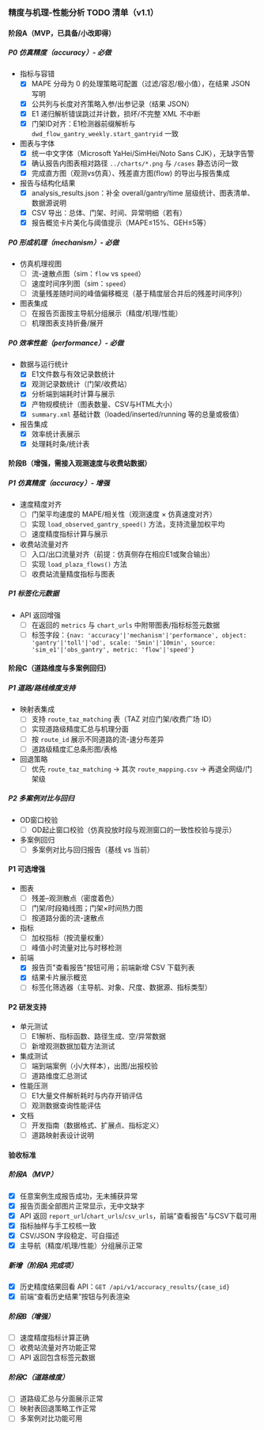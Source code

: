 ### 精度与机理-性能分析 TODO 清单（v1.1）

#### 阶段A（MVP，已具备/小改即得）

##### P0 仿真精度（accuracy）- 必做

- 指标与容错
  - [X] MAPE 分母为 0 的处理策略可配置（过滤/容忍/极小值），在结果 JSON 写明
  - [X] 公共列与长度对齐策略入参/出参记录（结果 JSON）
  - [X] E1 递归解析错误跳过并计数，损坏/不完整 XML 不中断
  - [X] 门架ID对齐：E1检测器前缀解析与 `dwd_flow_gantry_weekly.start_gantryid` 一致
- 图表与字体
  - [X] 统一中文字体（Microsoft YaHei/SimHei/Noto Sans CJK），无缺字告警
  - [X] 确认报告内图表相对路径 `../charts/*.png` 与 `/cases` 静态访问一致
  - [X] 完成直方图（观测vs仿真）、残差直方图(flow) 的导出与报告集成
- 报告与结构化结果
  - [X] analysis_results.json：补全 overall/gantry/time 层级统计、图表清单、数据源说明
  - [X] CSV 导出：总体、门架、时间、异常明细（若有）
  - [X] 报告概览卡片美化与阈值提示（MAPE≤15%、GEH≤5等）

##### P0 形成机理（mechanism）- 必做

- 仿真机理视图
  - [ ] 流-速散点图（sim：`flow` vs `speed`）
  - [ ] 速度时间序列图（sim：`speed`）
  - [ ] 流量残差随时间的峰值偏移概览（基于精度层合并后的残差时间序列）
- 图表集成
  - [ ] 在报告页面按主导航分组展示（精度/机理/性能）
  - [ ] 机理图表支持折叠/展开

##### P0 效率性能（performance）- 必做

- 数据与运行统计
  - [X] E1文件数与有效记录数统计
  - [X] 观测记录数统计（门架/收费站）
  - [X] 分析端到端耗时计算与展示
  - [X] 产物规模统计（图表数量、CSV与HTML大小）
  - [X] `summary.xml` 基础计数（loaded/inserted/running 等的总量或极值）
- 报告集成
  - [X] 效率统计表展示
  - [X] 处理耗时条/统计表

#### 阶段B（增强，需接入观测速度与收费站数据）

##### P1 仿真精度（accuracy）- 增强

- 速度精度对齐
  - [ ] 门架平均速度的 MAPE/相关性（观测速度 × 仿真速度对齐）
  - [ ] 实现 `load_observed_gantry_speed()` 方法，支持流量加权平均
  - [ ] 速度精度指标计算与展示
- 收费站流量对齐
  - [ ] 入口/出口流量对齐（前提：仿真侧存在相应E1或聚合输出）
  - [ ] 实现 `load_plaza_flows()` 方法
  - [ ] 收费站流量精度指标与图表

##### P1 标签化元数据

- API 返回增强
  - [ ] 在返回的 `metrics` 与 `chart_urls` 中附带图表/指标标签元数据
  - [ ] 标签字段：`{nav: 'accuracy'|'mechanism'|'performance', object: 'gantry'|'toll'|'od', scale: '5min'|'10min', source: 'sim_e1'|'obs_gantry', metric: 'flow'|'speed'}`

#### 阶段C（道路维度与多案例回归）

##### P1 道路/路线维度支持

- 映射表集成
  - [ ] 支持 `route_taz_matching` 表（TAZ 对应门架/收费广场 ID）
  - [ ] 实现道路级精度汇总与机理分面
  - [ ] 按 `route_id` 展示不同道路的流-速分布差异
  - [ ] 道路级精度汇总条形图/表格
- 回退策略
  - [ ] 优先 `route_taz_matching` → 其次 `route_mapping.csv` → 再退全网级/门架级

##### P2 多案例对比与回归

- OD窗口校验
  - [ ] OD起止窗口校验（仿真投放时段与观测窗口的一致性校验与提示）
- 多案例回归
  - [ ] 多案例对比与回归报告（基线 vs 当前）

#### P1 可选增强

- 图表
  - [ ] 残差–观测散点（密度着色）
  - [ ] 门架/时段箱线图；门架×时间热力图
  - [ ] 按道路分面的流-速散点
- 指标
  - [ ] 加权指标（按流量权重）
  - [ ] 峰值小时流量对比与时移检测
- 前端
  - [X] 报告页"查看报告"按钮可用；前端新增 CSV 下载列表
  - [X] 结果卡片展示概览
  - [ ] 标签化筛选器（主导航、对象、尺度、数据源、指标类型）

#### P2 研发支持

- 单元测试
  - [ ] E1解析、指标函数、路径生成、空/异常数据
  - [ ] 新增观测数据加载方法测试
- 集成测试
  - [ ] 端到端案例（小/大样本），出图/出报校验
  - [ ] 道路维度汇总测试
- 性能压测
  - [ ] E1大量文件解析耗时与内存开销评估
  - [ ] 观测数据查询性能评估
- 文档
  - [ ] 开发指南（数据格式、扩展点、指标定义）
  - [ ] 道路映射表设计说明

#### 验收标准

##### 阶段A（MVP）

- [X] 任意案例生成报告成功，无未捕获异常
- [X] 报告页面全部图片正常显示，无中文缺字
- [X] API 返回 `report_url`/`chart_urls`/`csv_urls`，前端"查看报告"与CSV下载可用
- [X] 指标抽样与手工校核一致
- [X] CSV/JSON 字段稳定、可自描述
- [X] 主导航（精度/机理/性能）分组展示正常

##### 新增（阶段A 完成项）

- [X] 历史精度结果回看 API：`GET /api/v1/accuracy_results/{case_id}`
- [X] 前端“查看历史结果”按钮与列表渲染

##### 阶段B（增强）

- [ ] 速度精度指标计算正确
- [ ] 收费站流量对齐功能正常
- [ ] API 返回包含标签元数据

##### 阶段C（道路维度）

- [ ] 道路级汇总与分面展示正常
- [ ] 映射表回退策略工作正常
- [ ] 多案例对比功能可用
